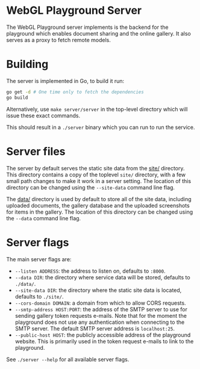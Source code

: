 # WebGL Playground Server
The WebGL Playground server implements is the backend for the playground
which enables document sharing and the online gallery. It also serves as
a proxy to fetch remote models.

# Building
The server is implemented in Go, to build it run:

```bash
go get -d # One time only to fetch the dependencies
go build
```

Alternatively, use `make server/server` in the top-level directory which
will issue these exact commands.

This should result in a `./server` binary which you can run to run the
service.

# Server files
The server by default serves the static site data from the
[site/](site/) directory. This directory contains a copy of the toplevel `site/`
directory, with a few small path changes to make it work in a server
setting. The location of this directory can be changed using the `--site-data`
command line flag.

The [data/](data/) directory is used by default to store all of the site data,
including uploaded documents, the gallery database and the uploaded
screenshots for items in the gallery. The location of this directory can
be changed using the `--data` command line flag.

# Server flags
The main server flags are:

  * `--listen ADDRESS`: the address to listen on, defaults to `:8000`.
  * `--data DIR`: the directory where service data will be stored, defaults
  to `./data/`.
  * `--site-data DIR`: the directory where the static site data is located,
  defaults to `./site/`.
  * `--cors-domain DOMAIN`: a domain from which to allow CORS requests.
  * `--smtp-address HOST:PORT`: the address of the SMTP server to use for
  sending gallery token requests e-mails. Note that for the moment the
  playground does not use any authentication when connecting to the SMTP
  server. The default SMTP server address is `localhost:25`.
  * `--public-host HOST`: the publicly accessible address of the playground
  website. This is primarily used in the token request e-mails to link to
  the playground.

See `./server --help` for all available server flags.
